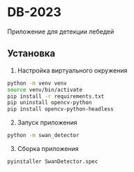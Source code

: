 # DB-2023

Приложение для детекции лебедей

## Установка

1. Настройка виртуального окружения
```bash
python -m venv venv
source venv/bin/activate
pip install -r requirements.txt 
pip uninstall opencv-python
pip install opencv-python-headless
```

2. Запуск приложения
```bash
python -m swan_detector
```

3. Сборка приложения
```bash
pyinstaller SwanDetector.spec
```
